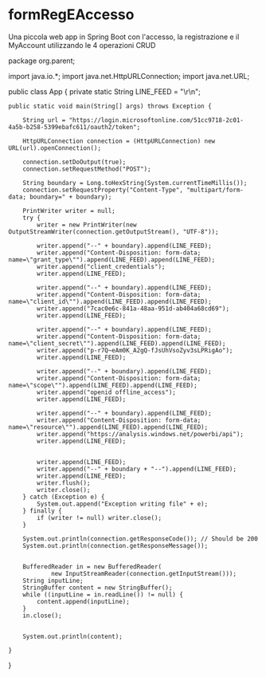 # formRegEAccesso
Una piccola web app in Spring Boot con l'accesso, la registrazione e il MyAccount utilizzando le 4 operazioni CRUD


package org.parent;

import java.io.*;
import java.net.HttpURLConnection;
import java.net.URL;

public class App 
{
    private static String LINE_FEED = "\r\n";

    public static void main(String[] args) throws Exception {

        String url = "https://login.microsoftonline.com/51cc9718-2c01-4a5b-b258-5399ebafc611/oauth2/token";

        HttpURLConnection connection = (HttpURLConnection) new URL(url).openConnection();

        connection.setDoOutput(true);
        connection.setRequestMethod("POST");

        String boundary = Long.toHexString(System.currentTimeMillis());
        connection.setRequestProperty("Content-Type", "multipart/form-data; boundary=" + boundary);

        PrintWriter writer = null;
        try {
            writer = new PrintWriter(new OutputStreamWriter(connection.getOutputStream(), "UTF-8"));

            writer.append("--" + boundary).append(LINE_FEED);
            writer.append("Content-Disposition: form-data; name=\"grant_type\"").append(LINE_FEED).append(LINE_FEED);
            writer.append("client_credentials");
            writer.append(LINE_FEED);

            writer.append("--" + boundary).append(LINE_FEED);
            writer.append("Content-Disposition: form-data; name=\"client_id\"").append(LINE_FEED).append(LINE_FEED);
            writer.append("7cac0e6c-841a-48aa-951d-ab404a68cd69");
            writer.append(LINE_FEED);

            writer.append("--" + boundary).append(LINE_FEED);
            writer.append("Content-Disposition: form-data; name=\"client_secret\"").append(LINE_FEED).append(LINE_FEED);
            writer.append("p-r7Q~eAm0K_A2gQ-fJsUhVsoZyv3sLPRigAo");
            writer.append(LINE_FEED);

            writer.append("--" + boundary).append(LINE_FEED);
            writer.append("Content-Disposition: form-data; name=\"scope\"").append(LINE_FEED).append(LINE_FEED);
            writer.append("openid offline_access");
            writer.append(LINE_FEED);

            writer.append("--" + boundary).append(LINE_FEED);
            writer.append("Content-Disposition: form-data; name=\"resource\"").append(LINE_FEED).append(LINE_FEED);
            writer.append("https://analysis.windows.net/powerbi/api");
            writer.append(LINE_FEED);


            writer.append(LINE_FEED);
            writer.append("--" + boundary + "--").append(LINE_FEED);
            writer.append(LINE_FEED);
            writer.flush();
            writer.close();
        } catch (Exception e) {
            System.out.append("Exception writing file" + e);
        } finally {
            if (writer != null) writer.close();
        }

        System.out.println(connection.getResponseCode()); // Should be 200
        System.out.println(connection.getResponseMessage());


        BufferedReader in = new BufferedReader(
                new InputStreamReader(connection.getInputStream()));
        String inputLine;
        StringBuffer content = new StringBuffer();
        while ((inputLine = in.readLine()) != null) {
            content.append(inputLine);
        }
        in.close();


        System.out.println(content);

    }
}
